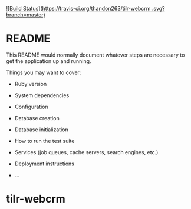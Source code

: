 [![Build Status](https://travis-ci.org/thandon263/tilr-webcrm
.svg?branch=master)](https://travis-ci.org/thandon263/tilr-webcrm)

# README

This README would normally document whatever steps are necessary to get the
application up and running.

Things you may want to cover:

* Ruby version

* System dependencies

* Configuration

* Database creation

* Database initialization

* How to run the test suite

* Services (job queues, cache servers, search engines, etc.)

* Deployment instructions

* ...
# tilr-webcrm
